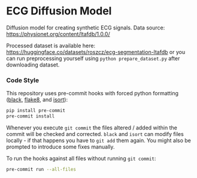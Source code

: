 # ECG Diffusion Model

Diffusion model for creating synthetic ECG signals. Data source: https://physionet.org/content/ltafdb/1.0.0/

Processed dataset is available here: https://huggingface.co/datasets/roszcz/ecg-segmentation-ltafdb or you can run preprocessing yourself using ```python prepare_dataset.py``` after downloading dataset.

### Code Style

This repository uses pre-commit hooks with forced python formatting ([black](https://github.com/psf/black),
[flake8](https://flake8.pycqa.org/en/latest/), and [isort](https://pycqa.github.io/isort/)):

```sh
pip install pre-commit
pre-commit install
```

Whenever you execute `git commit` the files altered / added within the commit will be checked and corrected.
`black` and `isort` can modify files locally - if that happens you have to `git add` them again.
You might also be prompted to introduce some fixes manually.

To run the hooks against all files without running `git commit`:

```sh
pre-commit run --all-files
```
